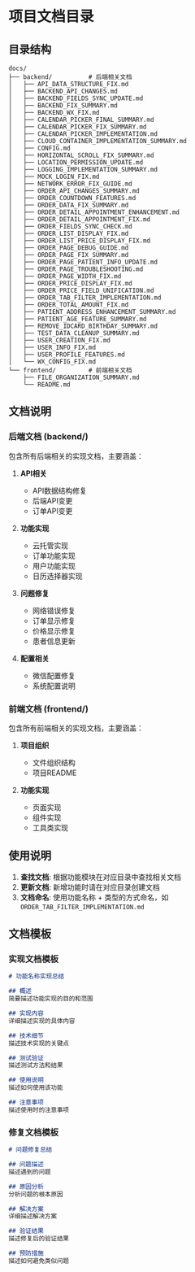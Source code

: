 # 项目文档目录

## 目录结构

```
docs/
├── backend/          # 后端相关文档
│   ├── API_DATA_STRUCTURE_FIX.md
│   ├── BACKEND_API_CHANGES.md
│   ├── BACKEND_FIELDS_SYNC_UPDATE.md
│   ├── BACKEND_FIX_SUMMARY.md
│   ├── BACKEND_WX_FIX.md
│   ├── CALENDAR_PICKER_FINAL_SUMMARY.md
│   ├── CALENDAR_PICKER_FIX_SUMMARY.md
│   ├── CALENDAR_PICKER_IMPLEMENTATION.md
│   ├── CLOUD_CONTAINER_IMPLEMENTATION_SUMMARY.md
│   ├── CONFIG.md
│   ├── HORIZONTAL_SCROLL_FIX_SUMMARY.md
│   ├── LOCATION_PERMISSION_UPDATE.md
│   ├── LOGGING_IMPLEMENTATION_SUMMARY.md
│   ├── MOCK_LOGIN_FIX.md
│   ├── NETWORK_ERROR_FIX_GUIDE.md
│   ├── ORDER_API_CHANGES_SUMMARY.md
│   ├── ORDER_COUNTDOWN_FEATURES.md
│   ├── ORDER_DATA_FIX_SUMMARY.md
│   ├── ORDER_DETAIL_APPOINTMENT_ENHANCEMENT.md
│   ├── ORDER_DETAIL_APPOINTMENT_FIX.md
│   ├── ORDER_FIELDS_SYNC_CHECK.md
│   ├── ORDER_LIST_DISPLAY_FIX.md
│   ├── ORDER_LIST_PRICE_DISPLAY_FIX.md
│   ├── ORDER_PAGE_DEBUG_GUIDE.md
│   ├── ORDER_PAGE_FIX_SUMMARY.md
│   ├── ORDER_PAGE_PATIENT_INFO_UPDATE.md
│   ├── ORDER_PAGE_TROUBLESHOOTING.md
│   ├── ORDER_PAGE_WIDTH_FIX.md
│   ├── ORDER_PRICE_DISPLAY_FIX.md
│   ├── ORDER_PRICE_FIELD_UNIFICATION.md
│   ├── ORDER_TAB_FILTER_IMPLEMENTATION.md
│   ├── ORDER_TOTAL_AMOUNT_FIX.md
│   ├── PATIENT_ADDRESS_ENHANCEMENT_SUMMARY.md
│   ├── PATIENT_AGE_FEATURE_SUMMARY.md
│   ├── REMOVE_IDCARD_BIRTHDAY_SUMMARY.md
│   ├── TEST_DATA_CLEANUP_SUMMARY.md
│   ├── USER_CREATION_FIX.md
│   ├── USER_INFO_FIX.md
│   ├── USER_PROFILE_FEATURES.md
│   └── WX_CONFIG_FIX.md
└── frontend/         # 前端相关文档
    ├── FILE_ORGANIZATION_SUMMARY.md
    └── README.md
```

## 文档说明

### 后端文档 (backend/)

包含所有后端相关的实现文档，主要涵盖：

1. **API相关**
   - API数据结构修复
   - 后端API变更
   - 订单API变更

2. **功能实现**
   - 云托管实现
   - 订单功能实现
   - 用户功能实现
   - 日历选择器实现

3. **问题修复**
   - 网络错误修复
   - 订单显示修复
   - 价格显示修复
   - 患者信息更新

4. **配置相关**
   - 微信配置修复
   - 系统配置说明

### 前端文档 (frontend/)

包含所有前端相关的实现文档，主要涵盖：

1. **项目组织**
   - 文件组织结构
   - 项目README

2. **功能实现**
   - 页面实现
   - 组件实现
   - 工具类实现

## 使用说明

1. **查找文档**: 根据功能模块在对应目录中查找相关文档
2. **更新文档**: 新增功能时请在对应目录创建文档
3. **文档命名**: 使用功能名称 + 类型的方式命名，如 `ORDER_TAB_FILTER_IMPLEMENTATION.md`

## 文档模板

### 实现文档模板
```markdown
# 功能名称实现总结

## 概述
简要描述功能实现的目的和范围

## 实现内容
详细描述实现的具体内容

## 技术细节
描述技术实现的关键点

## 测试验证
描述测试方法和结果

## 使用说明
描述如何使用该功能

## 注意事项
描述使用时的注意事项
```

### 修复文档模板
```markdown
# 问题修复总结

## 问题描述
描述遇到的问题

## 原因分析
分析问题的根本原因

## 解决方案
详细描述解决方案

## 验证结果
描述修复后的验证结果

## 预防措施
描述如何避免类似问题
``` 